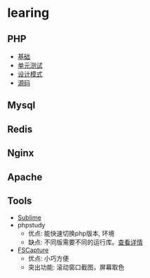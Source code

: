 # learing

## PHP
- [基础](php/base.md)
- [单元测试](php/phpunit.md)
- [设计模式](php/design.md)
- [源码](php/code.md)

## Mysql

## Redis

## Nginx

## Apache

## Tools
- [Sublime](sublime.md)
- phpstudy
    - 优点: 能快速切换php版本, 环境
    - 缺点: 不同版需要不同的运行库。[查看详情](http://www.phpstudy.net/a.php/184.html)
- [FSCapture](download/FSCapture.exe)
    - 优点: 小巧方便
    - 突出功能: 滚动窗口截图，屏幕取色

